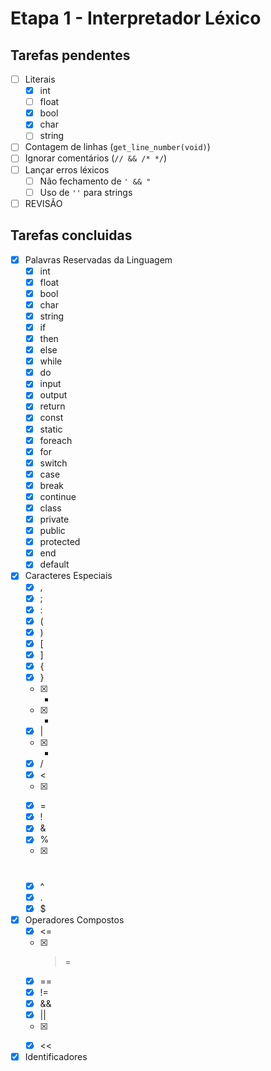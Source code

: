 # Etapa 1 - Interpretador Léxico

## Tarefas pendentes
- [ ] Literais
  - [X] int
  - [ ] float
  - [X] bool
  - [X] char
  - [ ] string
- [ ] Contagem de linhas (`get_line_number(void)`)
- [ ] Ignorar comentários (`// && /* */`)
- [ ] Lançar erros léxicos
  - [ ] Não fechamento de `' && "`
  - [ ] Uso de `''` para strings
- [ ] REVISÃO

## Tarefas concluidas
- [X] Palavras Reservadas da Linguagem
  - [X] int
  - [X] float
  - [X] bool
  - [X] char
  - [X] string
  - [X] if
  - [X] then
  - [X] else
  - [X] while
  - [X] do
  - [X] input
  - [X] output
  - [X] return
  - [X] const
  - [X] static
  - [X] foreach
  - [X] for
  - [X] switch
  - [X] case
  - [X] break
  - [X] continue
  - [X] class
  - [X] private
  - [X] public
  - [X] protected
  - [X] end
  - [X] default
- [X] Caracteres Especiais
  - [X] ,
  - [X] ;
  - [X] :
  - [X] (
  - [X] )
  - [X] [
  - [X] ]
  - [X] {
  - [X] }
  - [X] +
  - [X] -
  - [X] |
  - [X] *
  - [X] /
  - [X] <
  - [X] >
  - [X] =
  - [X] !
  - [X] &
  - [X] %
  - [X] #
  - [X] ^
  - [X] .
  - [X] $
- [X] Operadores Compostos
  - [X] <=
  - [X] >=
  - [X] ==
  - [X] !=
  - [X] &&
  - [X] ||
  - [X] >>
  - [X] <<
- [X] Identificadores